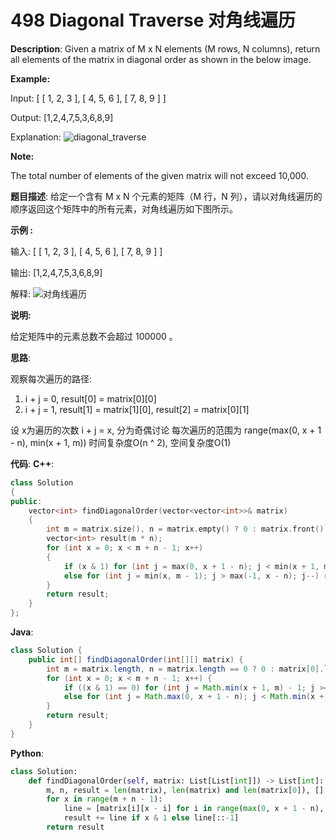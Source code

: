 # 498 Diagonal Traverse 对角线遍历

__Description__:
Given a matrix of M x N elements (M rows, N columns), return all elements of the matrix in diagonal order as shown in the below image.

__Example:__

Input:
[
 [ 1, 2, 3 ],
 [ 4, 5, 6 ],
 [ 7, 8, 9 ]
]

Output:  [1,2,4,7,5,3,6,8,9]

Explanation:
![diagonal_traverse](https://assets.leetcode.com/uploads/2018/10/12/diagonal_traverse.png)

__Note:__

The total number of elements of the given matrix will not exceed 10,000.

__题目描述__:
给定一个含有 M x N 个元素的矩阵（M 行，N 列），请以对角线遍历的顺序返回这个矩阵中的所有元素，对角线遍历如下图所示。

__示例 :__

输入:
[
 [ 1, 2, 3 ],
 [ 4, 5, 6 ],
 [ 7, 8, 9 ]
]

输出:  [1,2,4,7,5,3,6,8,9]

解释:
![对角线遍历](https://assets.leetcode-cn.com/aliyun-lc-upload/uploads/2018/10/12/diagonal_traverse.png)

__说明:__

给定矩阵中的元素总数不会超过 100000 。

__思路__:

观察每次遍历的路径:

1. i + j = 0, result[0] = matrix[0][0]
2. i + j = 1, result[1] = matrix[1][0], result[2] = matrix[0][1]

设 x为遍历的次数 i + j = x, 分为奇偶讨论
每次遍历的范围为 range(max(0, x + 1 - n), min(x + 1, m))
时间复杂度O(n ^ 2), 空间复杂度O(1)

__代码__:
__C++__:

```C++
class Solution 
{
public:
    vector<int> findDiagonalOrder(vector<vector<int>>& matrix) 
    {
        int m = matrix.size(), n = matrix.empty() ? 0 : matrix.front().size(), i = 0;
        vector<int> result(m * n);
        for (int x = 0; x < m + n - 1; x++) 
        {
            if (x & 1) for (int j = max(0, x + 1 - n); j < min(x + 1, m); j++) result[i++] = matrix[j][x - j];
            else for (int j = min(x, m - 1); j > max(-1, x - n); j--) result[i++] = matrix[j][x - j];
        }
        return result;
    }
};
```

__Java__:

```Java
class Solution {
    public int[] findDiagonalOrder(int[][] matrix) {
        int m = matrix.length, n = matrix.length == 0 ? 0 : matrix[0].length, result[] = new int[matrix.length * (matrix.length == 0 ? 0 : matrix[0].length)], i = 0;
        for (int x = 0; x < m + n - 1; x++) {
            if ((x & 1) == 0) for (int j = Math.min(x + 1, m) - 1; j >= Math.max(0, x + 1 - n); j--) result[i++] = matrix[j][x - j];
            else for (int j = Math.max(0, x + 1 - n); j < Math.min(x + 1, m); j++) result[i++] = matrix[j][x - j];
        }
        return result;
    }
}
```

__Python__:

```Python
class Solution:
    def findDiagonalOrder(self, matrix: List[List[int]]) -> List[int]:
        m, n, result = len(matrix), len(matrix) and len(matrix[0]), []
        for x in range(m + n - 1):
            line = [matrix[i][x - i] for i in range(max(0, x + 1 - n), min(x + 1, m))]
            result += line if x & 1 else line[::-1]
        return result
```
